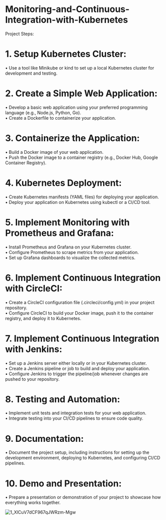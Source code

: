 # Monitoring-and-Continuous-Integration-with-Kubernetes
Project Steps:

# 1. Setup Kubernetes Cluster:<br>
• Use a tool like Minikube or kind to set up a local Kubernetes cluster for development and testing.

# 2. Create a Simple Web Application:<br>
• Develop a basic web application using your preferred programming language (e.g., Node.js, Python, Go).<br>
• Create a Dockerfile to containerize your application.

# 3. Containerize the Application:<br>
• Build a Docker image of your web application.<br>
• Push the Docker image to a container registry (e.g., Docker Hub, Google Container Registry).

# 4. Kubernetes Deployment:<br>
• Create Kubernetes manifests (YAML files) for deploying your application.<br>
• Deploy your application on Kubernetes using kubectl or a CI/CD tool.

# 5. Implement Monitoring with Prometheus and Grafana:<br>
• Install Prometheus and Grafana on your Kubernetes cluster.<br>
• Configure Prometheus to scrape metrics from your application.<br>
• Set up Grafana dashboards to visualize the collected metrics.

# 6. Implement Continuous Integration with CircleCI:<br>
• Create a CircleCI configuration file (.circleci/config.yml) in your project repository.<br>
• Configure CircleCI to build your Docker image, push it to the container registry, and deploy it to Kubernetes.

# 7. Implement Continuous Integration with Jenkins:<br>
• Set up a Jenkins server either locally or in your Kubernetes cluster.<br>
• Create a Jenkins pipeline or job to build and deploy your application.<br>
• Configure Jenkins to trigger the pipeline/job whenever changes are pushed to your repository.

# 8. Testing and Automation:<br>
• Implement unit tests and integration tests for your web application.<br>
• Integrate testing into your CI/CD pipelines to ensure code quality.

# 9. Documentation:<br>
• Document the project setup, including instructions for setting up the development environment, deploying to Kubernetes, and configuring CI/CD pipelines.

# 10. Demo and Presentation:<br>
• Prepare a presentation or demonstration of your project to showcase how everything works together.



![1_XlCuV7dCF967qJWRzm-Mgw](https://github.com/PatrykKazmierczak/Monitoring-and-Continuous-Integration-with-Kubernetes/assets/46955522/1d939857-11ef-4035-883c-f7cf3f221e2a)
